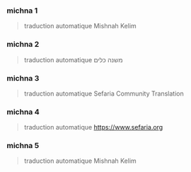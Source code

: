 
### michna 1
> traduction automatique
Mishnah Kelim

### michna 2
> traduction automatique
משנה כלים

### michna 3
> traduction automatique
Sefaria Community Translation

### michna 4
> traduction automatique
https://www.sefaria.org

### michna 5
> traduction automatique
Mishnah Kelim
